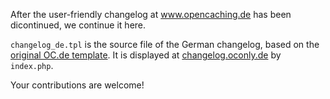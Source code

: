 After the user-friendly changelog at www.opencaching.de has been dicontinued,
we continue it here.

`changelog_de.tpl` is the source file of the German changelog, based on the
[original OC.de template](https://github.com/OpencachingDeutschland/oc-server3/blob/3af8b23c35b0ce3e26aaa1eae9dfeff4df3def8a/htdocs/templates2/ocstyle/articles/DE/changelog.tpl).
It is displayed at [changelog.oconly.de](http://changelog.oconly.de)
by `index.php`.

Your contributions are welcome!
